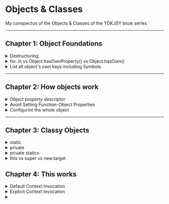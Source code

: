 # Objects & Classes
My conspectus of the Objects & Classes of the YDKJSY book series
____

## Chapter 1: Object Foundations

<details>
<summary>Destructuring</summary>
  
```
myObj = {
    favoriteNumber: 42,
    isDeveloper: true,
    firstName: "Kyle"
};

const { favoriteNumber = 12 } = myObj;
const {
    isDeveloper: isDev,
    firstName: firstName,
    lastName: lname = "--missing--"
} = myObj;

favoriteNumber;   // 42
isDev;            // true
firstName;        // "Kyle"
lname;            // "--missing--"
```
</details>

<details>
<summary>for..in vs Object.hasOwnProperty() vs Object.hasOwn()</summary>
  
There is an important difference between how the in operator and the hasOwnProperty(..) method behave. The in operator will check not only the target object specified, but if not found there, it will also consult the object's [[Prototype]] chain (covered in the next chapter). By contrast, hasOwnProperty(..) only consults the target object.
  
ES2022 (almost official at time of writing) has already settled on a new feature, Object.hasOwn(..). It does essentially the same thing as hasOwnProperty(..), but it's invoked as a static helper external to the object value instead of via the object's [[Prototype]], making it safer and more consistent in usage

</details>

<details>
<summary>List all object's own keys including Symbols</summary>
  
But what if we wanted to get all the keys in an object (enumerable or not)? Object.getOwnPropertyNames(..) seems to do what we want, in that it's like Object.keys(..) but also returns non-enumerable property names. However, this list will not include any Symbol property names, as those are treated as special locations on the object. Object.getOwnPropertySymbols(..) returns all of an object's Symbol properties. So if you concatenate both of those lists together, you'd have all the direct (owned) contents of an object.

</details>

____
## Chapter 2: How objects work

<details>
  <summary>Object property descriptor</summary>

  ```
  myObj = {
      favoriteNumber: 42,
      isDeveloper: true,
      firstName: "Kyle"
  };

  Object.getOwnPropertyDescriptor(myObj,"favoriteNumber");
  // {
  //     value: 42,
  //     enumerable: true,
  //     writable: true,
  //     configurable: true
  // }
  ```

The <b>enumerable</b> attribute controls whether the property will appear in various enumerations of object properties, such as `Object.keys(..)`, `Object.entries(..)`, `for..in` loops, and the copying that occurs with the ... object spread and `Object.assign(..)`. Most properties should be left enumerable, but you can mark certain special properties on an object as non-enumerable if they shouldn't be iterated/copied.

The <b>writable</b> attribute controls whether a value assignment (via =) is allowed. To make a property "read only", define it with `writable: false`. However, as long as the property is still configurable, `Object.defineProperty(..)` can still change the value by setting value differently.

The <b>configurable</b> attribute controls whether a property's descriptor can be re-defined/overwritten.

</details>

<details>
<summary>Avoid Setting Function-Object Properties</summary>

You should avoid assigning properties on function objects. If you're looking to store extra information associated with a function, use a separate `Map(..)` (or `WeakMap(..)`) with the function object as the key, and the extra information as the value.
extraInfo = new Map();

`extraInfo.set(help,"this is some important information");`

```
// later:
extraInfo.get(help);   // "this is some important information"
```

</details>


<details>
<summary>Configurint the whole object</summary>

In addition to defining behaviors for specific properties, certain behaviors are configurable across the whole object:
* extensible - `Object.preventExtensions(objToBeNotExtensible)` - no more properties can be defined/added
* sealed - `Object. seal(objToBeSealed)` - prevents new properties from being added to it and marks all existing properties as non-configurable
* frozen -  `Object.freeze(objectToBeFrozen)` - new properties cannot be added, existing properties cannot be removed, their enumerability, configurability, writability, or value cannot be changed, and the object's prototype cannot be re-assigned

</details>

____

## Chapter 3: Classy Objects

<details>
<summary>static</summary>
  
  `static` - methods/fields reside on the constructor (function object) itself (neither on the constructor prototype nor on the instance). This behaviour is useful when developers need access to some class-related data independed of any instance they may or may have created. Static property or static functions can also be called non-instance properties and instance unaware functions.

```
class Point2d {
    // class statics
    static origin = new Point2d(0,0)
    static distance(point1,point2) {
        return Math.sqrt(
            ((point2.x - point1.x) ** 2) +
            ((point2.y - point1.y) ** 2)
        );
    }
    ...
 }
 
console.log(`Starting point: ${Point2d.origin}`);
// Starting point: (0,0)

var next = new Point2d(3,4);
console.log(`Next point: ${next}`);
// Next point: (3,4)

console.log(`Distance: ${
    Point2d.distance( Point2d.origin, next )
}`);
// Distance: 5
```
  
The `Point2d.origin` is a static property, which just so happens to hold a constructed instance of our class. And `Point2d.distance(..)` is a static function that computes the 2-dimensional cartesian distance between two points.

Of course, we could have put these two somewhere other than as statics on the class definition. But since they're directly related to the `Point2d` class, it makes most sense to organize them there.
  
The value in a static initialization (`static whatever = ..`) can include `this` references, which refers to the class itself (actually, the constructor) rather than to an instance:
  
</details>


<details>
<summary>private</summary>

`private` - stores info that cannot be seen from outside the class. Private members/methods are private only to the class they're defined in, and are not inherited in any way by a subclass.

```
class Point2d {
    // statics
    static samePoint(point1,point2) {
        return point1.#ID === point2.#ID;
    }

    // privates
    #ID = null
    #assignID() {
        this.#ID = Math.round(Math.random() * 1e9);
    }

    // publics
    x
    y
    constructor(x,y) {
        this.#assignID();
        this.x = x;
        this.y = y;
    }
}

var one = new Point2d(3,4);
var two = new Point2d(3,4);

Point2d.samePoint(one,two);         // false
Point2d.samePoint(one,one);         // true
```

The `#whatever` syntax (including this.#whatever form) is only valid inside class bodies. It will throw syntax errors if used outside of a class.

Unlike public fields/instance members, private fields/instance members must be declared in the class body. You cannot add a private member to a class declaration dynamically while in the constructor method; `this.#whatever = ..` type assignments only work if the `#whatever` private field is declared in the class body. Moreover, though private fields can be re-assigned, they cannot be deleted from an instance, the way a public field/class member can.
  
Because "inheritance" in JS is sharing (through the [[Prototype]] chain), if you invoke an inherited method in a subclass, and that inherited method in turn accesses/invokes privates in its host (base) class, this works fine:

```
class Point2d { /* .. */ }

class Point3d extends Point2d {
    z
    constructor(x,y,z) {
        super(x,y);
        this.z = z;
    }
}

var one = new Point3d(3,4,5);
```
  
It's still a shame though that Point3d has no way to access/influence, or indeed even knowledge of, the #ID / #assignID() privates from Point2d:

```
class Point2d { /* .. */ }

class Point3d extends Point2d {
    z
    constructor(x,y,z) {
        super(x,y);
        this.z = z;

        console.log(this.#ID);      // will throw!
    }
}
```
  
You may want to check to see if a private field/method exists on an object instance. For example (as shown below), you may have a static function or method in a class, which receives an external object reference passed in. To check to see if the passed-in object reference is of this same class (and therefore has the same private members/methods in it), you basically need to do a "brand check" against the object.

Such a check could be rather convoluted, because if you access a private field that doesn't already exist on the object, you get a JS exception thrown, requiring ugly try..catch logic.

But there's a cleaner approach, so called an "ergonomic brand check", using the in keyword:
  
```
  class Point2d {
    // statics
    static samePoint(point1,point2) {
        // "ergonomic brand checks"
        if (#ID in point1 && #ID in point2) {
            return point1.#ID === point2.#ID;
        }
        return false;
    }

    // privates
    #ID = null
    #assignID() {
        this.#ID = Math.round(Math.random() * 1e9);
    }

    // publics
    x
    y
    constructor(x,y) {
        this.#assignID();
        this.x = x;
        this.y = y;
    }
}

var one = new Point2d(3,4);
var two = new Point2d(3,4);

Point2d.samePoint(one,two);         // false
Point2d.samePoint(one,one);         // true
```
  

</details> 

<details>
<summary>private statics</summary>
  
Static properties and functions can also use # to be marked as private:
 
```
class Point2d {
    static #errorMsg = "Out of bounds."
    static #printError() {
        console.log(`Error: ${this.#errorMsg}`);
    }

    // publics
    x
    y
    constructor(x,y) {
        if (x > 100 || y > 100) {
            Point2d.#printError();
        }
        this.x = x;
        this.y = y;
    }
}

var one = new Point2d(30,400);
// Error: Out of bounds.
```
  
The #printError() static private function here has a this, but that's referencing the Point2d class, not an instance. As such, the #errorMsg and #printError() are independent of instances and thus are best as statics. Moreover, there's no reason for them to be accessible outside the class, so they're marked private.

Remember: private statics are similarly not-inherited by subclasses just as private members/methods are not.

Gotcha: Subclassing With Static Privates and this
Recall that inherited methods, invoked from a subclass, have no trouble accessing (via this.#whatever style references) any privates from their own base class:

```
class Point2d {
    // ..

    getID() {
        return this.#ID;
    }

    // ..
}

class Point3d extends Point2d {
    // ..

    printID() {
        console.log(`ID: ${this.getID()}`);
    }
}

var point = new Point3d(3,4,5);
point.printID();
// ID: ..
```
  
That works just fine.

Unfortunately, and (to me) quite unexpectedly/inconsistently, the same is not true of private statics accessed from inherited public static functions:

```
class Point2d {
    static #errorMsg = "Out of bounds."
    static printError() {
        console.log(`Error: ${this.#errorMsg}`);
    }

    // ..
}

class Point3d extends Point2d {
    // ..
}

Point2d.printError();
// Error: Out of bounds.

Point3d.printError === Point2d.printError;
// true

Point3d.printError();
// TypeError: Cannot read private member #errorMsg
// from an object whose class did not declare it
```
  
The printError() static is inherited (shared via [[Prototype]]) from Point2d to Point3d just fine, which is why the function references are identical. Like the non-static snippet just above, you might have expected the Point3d.printError() static invocation to resolve via the [[Prototype]] chain to its original base class (Point2d) location, thereby letting it access the base class's #errorMsg static private.

But it fails, as shown by the last statement in that snippet. The reason it fails here, but not with the previous snippet, is a convoluted brain twister. I'm not going to dig into the why explanation here, frankly because it boils my blood to do so.

There's a fix, though. In the static function, instead of this.#errorMsg, swap that for Point2d.#errorMsg, and now it works:
  
```
class Point2d {
    static #errorMsg = "Out of bounds."
    static printError() {
        // the fixed reference vvvvvv
        console.log(`Error: ${Point2d.#errorMsg}`);
    }

    // ..
}

class Point3d extends Point2d {
    // ..
}

Point2d.printError();
// Error: Out of bounds.

Point3d.printError();
// Error: Out of bounds.  <-- phew, it works now!
```

If public static functions are being inherited, use the class name to access any private statics instead of using this. references. Beware that gotcha!
</details>

<details>
<summary>this vs super vs new.target</summary>

this - refers to the instance of the class if the member or method is public. If it's static, than it refers to the class constructo function itself.

super - is used if you want to access an inherited method from a subclass even if it's been overriden:
  
```
class Point2d {
    x = 3
    y = 4

    getX() {
        return this.x;
    }
}

class Point3d extends Point2d {
    x = 21
    y = 10
    z = 5

    getX() {
        return this.x * 2;
    }
    printX() {
        console.log(`x: ${super.getX()}`);
    }
}

var point = new Point3d();

point.printX();       // x: 21
```

In addition to a subclass method accessing an inherited method definition (even if overriden on the subclass) via super. reference, a subclass constructor can manually invoke the inherited base class constructor via super(..) function invocation:

```
class Point2d {
    x
    y
    constructor(x,y) {
        this.x = x;
        this.y = y;
    }
}

class Point3d extends Point2d {
    z
    constructor(x,y,z) {
        super(x,y);
        this.z = z;
    }
    toString() {
        console.log(`(${this.x},${this.y},${this.z})`);
    }
}

var point = new Point3d(3,4,5);

point.toString();       // (3,4,5)
```
  
An explicitly defined subclass constructor must call super(..) to run the inherited class's initialization, and that must occur before the subclass constructor makes any references to this or finishes/returns. Otherwise, a runtime exception will be thrown when that subclass constructor is invoked (via new). If you omit the subclass constructor, the default constructor automatically thankfully invokes super() for you.
  
new.target - is used if you may need to determine in a constructor if that class is being instantiated directly, or being instantiated from a subclass with a super() call:

</details>

## Chapter 4: This works

<details>
<summary>Default Context Invocation</summary>
  
```
var point = {
  x: null,
  y: null,

  init(x,y) {
      this.x = x;
      this.y = y;
  }
};
```

What will `this` refer to here:

```
const init = point.init;
init(3,4);
```
  
Since almost all modern JS code is being run in strict mode (ESM (ES Modules) always run in strict-mode, as does code inside a class block. And virtually all transpiled JS code (via Babel, TypeScript, etc) is written to declare strict-mode), `this` will refer to undefined here.

</details>
  
<details>
<summary>Explicit Context Invocation</summary>
  
```
var point = {
    x: null,
    y: null,

    init(x,y) {
        this.x = x;
        this.y = y;
    },
    rotate(angleRadians) { /* .. */ },
    toString() {
        return `(${this.x},${this.y})`;
    },
};

point.init(3,4);

var anotherPoint = {};
point.init.call( anotherPoint, 5, 6 );

point.x;                // 3
point.y;                // 4
anotherPoint.x;         // 5
anotherPoint.y;         // 6
```

I wanted to define anotherPoint, but I didn't want to repeat the definitions of those init(..) / rotate(..) / toString() functions from point. So I "borrowed" a function reference, point.init, and explicitly set the empty object anotherPoint as the this context, via call(..).

When init(..) is running at that moment, this inside it will reference anotherPoint, and that's why the x / y properties (values 5 / 6, respectively) get set there.

</details>


<details>
<summary></summary>
</details>

